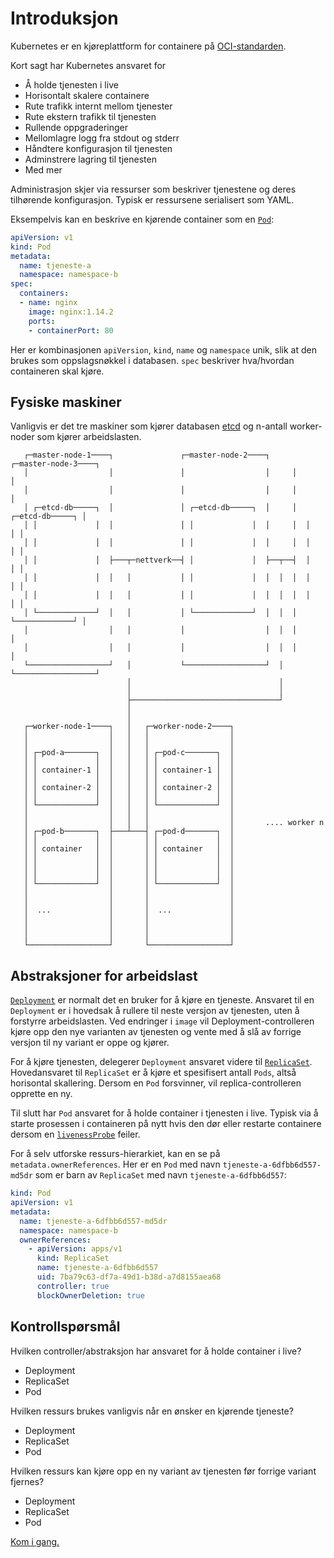 # Introduksjon
Kubernetes er en kjøreplattform for containere på [OCI-standarden](https://opencontainers.org).

Kort sagt har Kubernetes ansvaret for

- Å holde tjenesten i live
- Horisontalt skalere containere
- Rute trafikk internt mellom tjenester
- Rute ekstern trafikk til tjenesten
- Rullende oppgraderinger
- Mellomlagre logg fra stdout og stderr
- Håndtere konfigurasjon til tjenesten
- Adminstrere lagring til tjenesten
- Med mer

Administrasjon skjer via ressurser som beskriver tjenestene og deres tilhørende konfigurasjon. Typisk er ressursene serialisert som YAML.

Eksempelvis kan en beskrive en kjørende container som en [`Pod`](https://kubernetes.io/docs/concepts/workloads/pods/):

```yaml
apiVersion: v1
kind: Pod
metadata:
  name: tjeneste-a
  namespace: namespace-b
spec:
  containers:
  - name: nginx
    image: nginx:1.14.2
    ports:
    - containerPort: 80
```

Her er kombinasjonen `apiVersion`, `kind`, `name` og `namespace` unik, slik at den
brukes som oppslagsnøkkel i databasen. `spec` beskriver hva/hvordan containeren skal kjøre.

## Fysiske maskiner
Vanligvis er det tre maskiner som kjører databasen [etcd](https://etcd.io) og
n-antall worker-noder som kjører arbeidslasten.

```
   ┌─master-node-1────┐               ┌─master-node-2────┐     ┌─master-node-3────┐
   │                  │               │                  │     │                  │
   │                  │               │                  │     │                  │
   │ ┌─etcd-db─────┐  │               │ ┌─etcd-db─────┐  │     │  ┌─etcd-db─────┐ │
   │ │             │  │               │ │             │  │     │  │             │ │
   │ │             │  │               │ │             │  │     │  │             │ │
   │ │             │  ├───┬─nettverk──┤ │             │  ├──┬──┤  │             │ │
   │ │             │  │   │           │ │             │  │  │  │  │             │ │
   │ │             │  │   │           │ │             │  │  │  │  │             │ │
   │ └─────────────┘  │   │           │ └─────────────┘  │  │  │  └─────────────┘ │
   │                  │   │           │                  │  │  │                  │
   │                  │   │           │                  │  │  │                  │
   └──────────────────┘   │           └──────────────────┘  │  └──────────────────┘
                          │                                 │
                          │                                 │
                          ├─────────────────────────────────┘
                          │
                          │
   ┌─worker-node-1────┐   │   ┌─worker-node-2────┐
   │                  │   │   │                  │
   │                  │   │   │                  │
   │ ┌─pod-a───────┐  │   │   │ ┌─pod-c───────┐  │
   │ │             │  │   │   │ │             │  │
   │ │ container-1 │  │   │   │ │ container-1 │  │
   │ │             │  │   │   │ │             │  │
   │ │ container-2 │  │   │   │ │ container-2 │  │
   │ │             │  │   │   │ │             │  │
   │ └─────────────┘  │   │   │ └─────────────┘  │
   │                  │   │   │                  │
   │                  │   │   │                  │       .... worker n
   │ ┌─pod-b───────┐  ├───┴───┤ ┌─pod-d───────┐  │
   │ │             │  │       │ │             │  │
   │ │ container   │  │       │ │ container   │  │
   │ │             │  │       │ │             │  │
   │ │             │  │       │ │             │  │
   │ │             │  │       │ │             │  │
   │ └─────────────┘  │       │ └─────────────┘  │
   │                  │       │                  │
   │                  │       │                  │
   │  ...             │       │  ...             │
   │                  │       │                  │
   │                  │       │                  │
   │                  │       │                  │
   └──────────────────┘       └──────────────────┘
```

## Abstraksjoner for arbeidslast
[`Deployment`](https://kubernetes.io/docs/concepts/workloads/controllers/deployment/)
er normalt det en bruker for å kjøre en tjeneste.
Ansvaret til en `Deployment` er i hovedsak å rullere til neste
versjon av tjenesten, uten å forstyrre arbeidslasten. Ved endringer i `image` vil
Deployment-controlleren kjøre opp den nye varianten av tjenesten og vente
med å slå av forrige versjon til ny variant er oppe og kjører.

For å kjøre tjenesten, delegerer `Deployment` ansvaret videre til
[`ReplicaSet`](https://kubernetes.io/docs/concepts/workloads/controllers/replicaset/).
Hovedansvaret til `ReplicaSet` er å kjøre et spesifisert antall `Pods`, altså
horisontal skallering. Dersom en `Pod` forsvinner, vil replica-controlleren
opprette en ny.

Til slutt har `Pod` ansvaret for å holde container i tjenesten i live. Typisk via
å starte prosessen i containeren på nytt hvis den dør eller restarte containere dersom
en [`livenessProbe`](https://kubernetes.io/docs/concepts/workloads/pods/pod-lifecycle/#types-of-probe)
feiler.

For å selv utforske ressurs-hierarkiet, kan en se på `metadata.ownerReferences`. Her er en `Pod`
med navn `tjeneste-a-6dfbb6d557-md5dr` som er barn av `ReplicaSet` med navn `tjeneste-a-6dfbb6d557`:

```yaml
kind: Pod
apiVersion: v1
metadata:
  name: tjeneste-a-6dfbb6d557-md5dr
  namespace: namespace-b
  ownerReferences:
    - apiVersion: apps/v1
      kind: ReplicaSet
      name: tjeneste-a-6dfbb6d557
      uid: 7ba79c63-df7a-49d1-b38d-a7d8155aea68
      controller: true
      blockOwnerDeletion: true
```

## Kontrollspørsmål
Hvilken controller/abstraksjon har ansvaret for å holde container i live?

- Deployment
- ReplicaSet
- Pod

Hvilken ressurs brukes vanligvis når en ønsker en kjørende tjeneste?

- Deployment
- ReplicaSet
- Pod

Hvilken ressurs kan kjøre opp en ny variant av tjenesten før forrige variant fjernes?

- Deployment
- ReplicaSet
- Pod

[Kom i gang.](start.md)